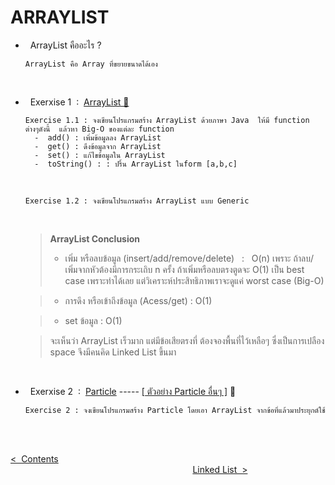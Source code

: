 # ARRAYLIST
  - &nbsp; ArrayList คืออะไร ?

        ArrayList คือ Array ที่ขยายขนาดได้เอง  
    
    <br/>
    
  - &nbsp; Exerxise 1 &nbsp;:&nbsp; [ArrayList 🔗](https://github.com/Arisa-Kaewsuan/Datastructure_Java/tree/main/ArrayList/src)

        Exercise 1.1 : จงเขียนโปรแกรมสร้าง ArrayList ด้วยภาษา Java  ให้มี function ต่างๆดังนี้  แล้วหา Big-O ของแต่ละ function
          -  add() : เพิ่มข้อมูลลง ArrayList
          -  get() : ดึงข้อมูลจาก ArrayList
          -  set() : แก้ไขข้อมูลใน ArrayList
          -  toString() : : ปริ้น ArrayList ในform [a,b,c]

    <br/>

        Exercise 1.2 : จงเขียนโปรแกรมสร้าง ArrayList แบบ Generic

    <br/>

     > **ArrayList  Conclusion**
     >- เพิ่ม หรือลบข้อมูล (insert/add/remove/delete)  &nbsp;&nbsp;:&nbsp;&nbsp;  O(n) เพราะ ถ้าลบ/เพิ่มจากหัวต้องมีการกระเถิบ n ครั้ง  ถ้าเพิ่มหรือลบตรงตูดจะ O(1) เป็น best case เพราะทำได้เลย  แต่วิเคราะห์ประสิทธิภาพเราจะดูแค่ worst case (Big-O)
     
     >- การดึง หรือเข้าถึงข้อมูล (Acess/get) : O(1)
     
     >- set ข้อมูล : O(1)
     
     > จะเห็นว่า ArrayList เร็วมาก แต่มีข้อเสียตรงที่ ต้องจองพื้นที่ไว้เหลือๆ ซึ่งเป็นการเปลือง space จึงมีคนคิด Linked List ขึ้นมา
    
    <br/>
    
  - &nbsp; Exerxise 2 &nbsp;:&nbsp; [Particle](https://github.com/Arisa-Kaewsuan/Datastructure_Java/tree/main/Particle/src) -----  [[ ตัวอย่าง Particle อื่นๆ ]](https://particles.js.org/samples/index.html#connect) 🔗

        Exercise 2 : จงเขียนโปรแกรมสร้าง Particle โดยเอา ArrayList จากข้อที่แล้วมาประยุกต์ใช้  
    
    <br/><br/>

[<  &nbsp;Contents](https://github.com/Arisa-Kaewsuan/Datastructure_Java/blob/main/README.md)  &nbsp; &nbsp; &nbsp; &nbsp; &nbsp; &nbsp; &nbsp; &nbsp; &nbsp; &nbsp; &nbsp; &nbsp; &nbsp; &nbsp; &nbsp; &nbsp; &nbsp; &nbsp; &nbsp; &nbsp; &nbsp; &nbsp; &nbsp; &nbsp; &nbsp; &nbsp; &nbsp; &nbsp; &nbsp; &nbsp; &nbsp; &nbsp; &nbsp; &nbsp; &nbsp; &nbsp; &nbsp; &nbsp; &nbsp; &nbsp; &nbsp; &nbsp; &nbsp; &nbsp; &nbsp; &nbsp; &nbsp; &nbsp; &nbsp; &nbsp; &nbsp; &nbsp; &nbsp; &nbsp; &nbsp; &nbsp; &nbsp; &nbsp; &nbsp; &nbsp; &nbsp; &nbsp; &nbsp; &nbsp; &nbsp; &nbsp; &nbsp; &nbsp; &nbsp; &nbsp; &nbsp; &nbsp; &nbsp; &nbsp; &nbsp; &nbsp; &nbsp; &nbsp; &nbsp; &nbsp; &nbsp; &nbsp; &nbsp; &nbsp; &nbsp; &nbsp; &nbsp; &nbsp; &nbsp; &nbsp; &nbsp; [Linked List&nbsp;  >](https://github.com/Arisa-Kaewsuan/Datastructure_Java/blob/main/Array.md)
    
